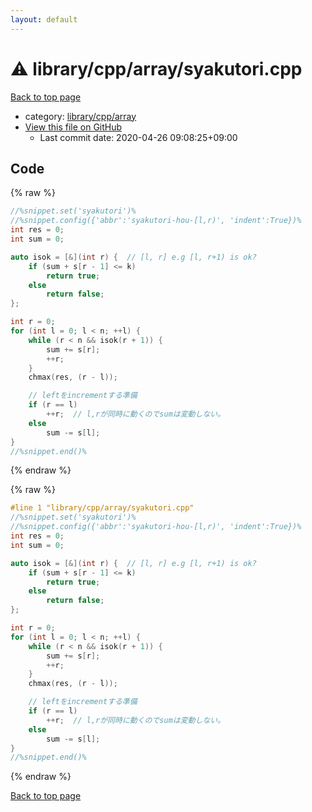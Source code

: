 ```yaml
---
layout: default
---
```


<!-- mathjax config similar to math.stackexchange -->
<script type="text/javascript" async
  src="https://cdnjs.cloudflare.com/ajax/libs/mathjax/2.7.5/MathJax.js?config=TeX-MML-AM_CHTML">
</script>
<script type="text/x-mathjax-config">
  MathJax.Hub.Config({
    TeX: { equationNumbers: { autoNumber: "AMS" }},
    tex2jax: {
      inlineMath: [ ['$','$'] ],
      processEscapes: true
    },
    "HTML-CSS": { matchFontHeight: false },
    displayAlign: "left",
    displayIndent: "2em"
  });
</script>

<script type="text/javascript" src="https://cdnjs.cloudflare.com/ajax/libs/jquery/3.4.1/jquery.min.js"></script>
<script src="https://cdn.jsdelivr.net/npm/jquery-balloon-js@1.1.2/jquery.balloon.min.js" integrity="sha256-ZEYs9VrgAeNuPvs15E39OsyOJaIkXEEt10fzxJ20+2I=" crossorigin="anonymous"></script>
<script type="text/javascript" src="../../../../assets/js/copy-button.js"></script>
<link rel="stylesheet" href="../../../../assets/css/copy-button.css" />


# :warning: library/cpp/array/syakutori.cpp

<a href="../../../../index.html">Back to top page</a>

* category: <a href="../../../../index.html#0e902850ca3e9230d87c81984f25b3bb">library/cpp/array</a>
* <a href="{{ site.github.repository_url }}/blob/master/library/cpp/array/syakutori.cpp">View this file on GitHub</a>
    - Last commit date: 2020-04-26 09:08:25+09:00




## Code

<a id="unbundled"></a>
{% raw %}
```cpp
//%snippet.set('syakutori')%
//%snippet.config({'abbr':'syakutori-hou-[l,r)', 'indent':True})%
int res = 0;
int sum = 0;

auto isok = [&](int r) {  // [l, r] e.g [l, r+1) is ok?
    if (sum + s[r - 1] <= k)
        return true;
    else
        return false;
};

int r = 0;
for (int l = 0; l < n; ++l) {
    while (r < n && isok(r + 1)) {
        sum += s[r];
        ++r;
    }
    chmax(res, (r - l));

    // leftをincrementする準備
    if (r == l)
        ++r;  // l,rが同時に動くのでsumは変動しない。
    else
        sum -= s[l];
}
//%snippet.end()%

```
{% endraw %}

<a id="bundled"></a>
{% raw %}
```cpp
#line 1 "library/cpp/array/syakutori.cpp"
//%snippet.set('syakutori')%
//%snippet.config({'abbr':'syakutori-hou-[l,r)', 'indent':True})%
int res = 0;
int sum = 0;

auto isok = [&](int r) {  // [l, r] e.g [l, r+1) is ok?
    if (sum + s[r - 1] <= k)
        return true;
    else
        return false;
};

int r = 0;
for (int l = 0; l < n; ++l) {
    while (r < n && isok(r + 1)) {
        sum += s[r];
        ++r;
    }
    chmax(res, (r - l));

    // leftをincrementする準備
    if (r == l)
        ++r;  // l,rが同時に動くのでsumは変動しない。
    else
        sum -= s[l];
}
//%snippet.end()%

```
{% endraw %}

<a href="../../../../index.html">Back to top page</a>

